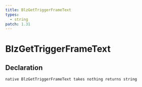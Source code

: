 ```yaml
---
title: BlzGetTriggerFrameText
types:
  - string
patch: 1.31
---
```


# BlzGetTriggerFrameText

## Declaration

```jass
native BlzGetTriggerFrameText takes nothing returns string
```
